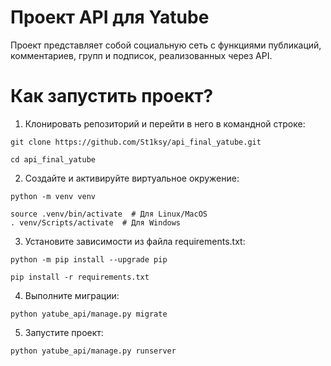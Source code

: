 # Проект API для Yatube
Проект представляет собой социальную сеть с функциями публикаций, комментариев, групп и подписок, реализованных через API.

# Как запустить проект?

1. Клонировать репозиторий и перейти в него в командной строке:

```
git clone https://github.com/St1ksy/api_final_yatube.git
```

```
cd api_final_yatube
```

2. Создайте и активируйте виртуальное окружение:

```
python -m venv venv
```

```
source .venv/bin/activate  # Для Linux/MacOS
. venv/Scripts/activate  # Для Windows
```

3. Установите зависимости из файла requirements.txt:

```
python -m pip install --upgrade pip
```

```
pip install -r requirements.txt
```

4. Выполните миграции:

```
python yatube_api/manage.py migrate
```

5. Запустите проект:

```
python yatube_api/manage.py runserver
```
